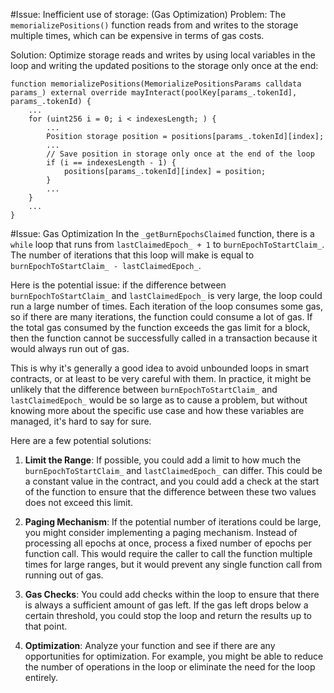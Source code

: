 #Issue: Inefficient use of storage: (Gas Optimization)
Problem: The `memorializePositions()` function reads from and writes to the storage multiple times, which can be expensive in terms of gas costs.

Solution: Optimize storage reads and writes by using local variables in the loop and writing the updated positions to the storage only once at the end:

```solidity
function memorializePositions(MemorializePositionsParams calldata params_) external override mayInteract(poolKey[params_.tokenId], params_.tokenId) {
    ...
    for (uint256 i = 0; i < indexesLength; ) {
        ...
        Position storage position = positions[params_.tokenId][index];
        ...
        // Save position in storage only once at the end of the loop
        if (i == indexesLength - 1) {
            positions[params_.tokenId][index] = position;
        }
        ...
    }
    ...
}
```

#Issue: Gas Optimization
In the `_getBurnEpochsClaimed` function, there is a `while` loop that runs from `lastClaimedEpoch_ + 1` to `burnEpochToStartClaim_`. The number of iterations that this loop will make is equal to `burnEpochToStartClaim_ - lastClaimedEpoch_`.

Here is the potential issue: if the difference between `burnEpochToStartClaim_` and `lastClaimedEpoch_` is very large, the loop could run a large number of times. Each iteration of the loop consumes some gas, so if there are many iterations, the function could consume a lot of gas. If the total gas consumed by the function exceeds the gas limit for a block, then the function cannot be successfully called in a transaction because it would always run out of gas.

This is why it's generally a good idea to avoid unbounded loops in smart contracts, or at least to be very careful with them. In practice, it might be unlikely that the difference between `burnEpochToStartClaim_` and `lastClaimedEpoch_` would be so large as to cause a problem, but without knowing more about the specific use case and how these variables are managed, it's hard to say for sure. 

Here are a few potential solutions:

1. **Limit the Range**: If possible, you could add a limit to how much the `burnEpochToStartClaim_` and `lastClaimedEpoch_` can differ. This could be a constant value in the contract, and you could add a check at the start of the function to ensure that the difference between these two values does not exceed this limit.

2. **Paging Mechanism**: If the potential number of iterations could be large, you might consider implementing a paging mechanism. Instead of processing all epochs at once, process a fixed number of epochs per function call. This would require the caller to call the function multiple times for large ranges, but it would prevent any single function call from running out of gas. 

3. **Gas Checks**: You could add checks within the loop to ensure that there is always a sufficient amount of gas left. If the gas left drops below a certain threshold, you could stop the loop and return the results up to that point.

4. **Optimization**: Analyze your function and see if there are any opportunities for optimization. For example, you might be able to reduce the number of operations in the loop or eliminate the need for the loop entirely.
